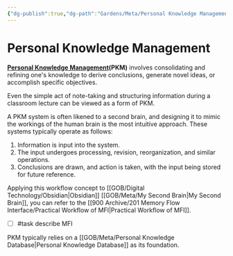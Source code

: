 ```yaml
---
{"dg-publish":true,"dg-path":"Gardens/Meta/Personal Knowledge Management.md","permalink":"/gardens/meta/personal-knowledge-management/","tags":["definition","fundamental"],"noteIcon":"1"}
---
```


# Personal Knowledge Management
**[Personal Knowledge Management](https://en.wikipedia.org/wiki/Personal_knowledge_management)(PKM)** involves consolidating and refining one's knowledge to derive conclusions, generate novel ideas, or accomplish specific objectives.

Even the simple act of note-taking and structuring information during a classroom lecture can be viewed as a form of PKM.

A PKM system is often likened to a second brain, and designing it to mimic the workings of the human brain is the most intuitive approach. These systems typically operate as follows:

1. Information is input into the system.
2. The input undergoes processing, revision, reorganization, and similar operations.
3. Conclusions are drawn, and action is taken, with the input being stored for future reference.

Applying this workflow concept to [[GOB/Digital Technology/Obsidian\|Obsidian]] [[GOB/Meta/My Second Brain\|My Second Brain]], you can refer to the [[900 Archive/201 Memory Flow Interface/Practical Workflow of MFI\|Practical Workflow of MFI]]. 
- [ ] #task describe MFI

PKM typically relies on a [[GOB/Meta/Personal Knowledge Database\|Personal Knowledge Database]] as its foundation.